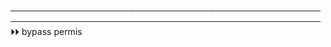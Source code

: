────────────────────────────────────────────────────────────────────────────────────────────────────
  ⏵⏵ bypass permis